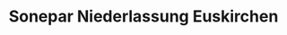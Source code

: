 ---
title: "Sonepar Niederlassung Euskirchen"
url: /euskirchen/sonepar-niederlassung-euskirchen/
shop: Elektrisch
---
